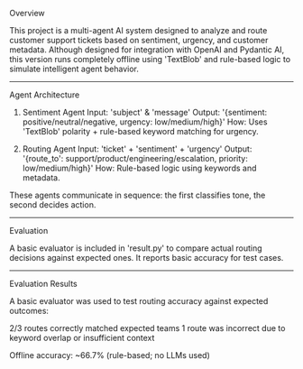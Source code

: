Overview

This project is a multi-agent AI system designed to analyze and route customer support tickets based on sentiment, urgency, and customer metadata. Although designed for integration with OpenAI and Pydantic AI, this version runs completely offline using 'TextBlob' and rule-based logic to simulate intelligent agent behavior.

---

Agent Architecture

1. Sentiment Agent
Input: 'subject' & 'message'
Output: '{sentiment: positive/neutral/negative, urgency: low/medium/high}'
How: Uses 'TextBlob' polarity + rule-based keyword matching for urgency.

2. Routing Agent
Input: 'ticket' + 'sentiment' + 'urgency'
Output: '{route_to': support/product/engineering/escalation, priority: low/medium/high}'
How: Rule-based logic using keywords and metadata.

These agents communicate in sequence: the first classifies tone, the second decides action.

---

Evaluation

A basic evaluator is included in 'result.py' to compare actual routing decisions against expected ones. It reports basic accuracy for test cases.

---

Evaluation Results

A basic evaluator was used to test routing accuracy against expected outcomes:

2/3 routes correctly matched expected teams
1 route was incorrect due to keyword overlap or insufficient context

Offline accuracy: ~66.7% (rule-based; no LLMs used)